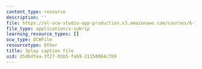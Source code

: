 ```yaml
---
content_type: resource
description: ''
file: https://ol-ocw-studio-app-production.s3.amazonaws.com/courses/6-189-multicore-programming-primer-january-iap-2007/d5dbdfea3f2705b5fab921150084c7b9_SR6dDuTbEwo.srt
file_type: application/x-subrip
learning_resource_types: []
ocw_type: OCWFile
resourcetype: Other
title: 3play caption file
uid: d5dbdfea-3f27-05b5-fab9-21150084c7b9
---
```


